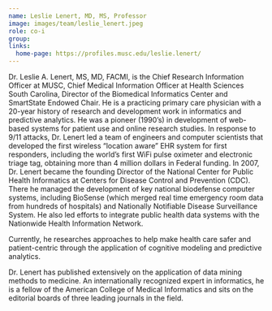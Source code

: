 ```yaml
---
name: Leslie Lenert, MD, MS, Professor
image: images/team/leslie_lenert.jpeg
role: co-i
group: 
links:
  home-page: https://profiles.musc.edu/leslie.lenert/
---
```


Dr. Leslie A. Lenert, MS, MD, FACMI, is the Chief Research Information Officer at MUSC, Chief Medical Information Officer at Health Sciences South Carolina, Director of the Biomedical Informatics Center and SmartState Endowed Chair. He is a practicing primary care physician with a 20-year history of research and development work in informatics and predictive analytics. He was a pioneer (1990’s) in development of web-based systems for patient use and online research studies. In response to 9/11 attacks, Dr. Lenert led a team of engineers and computer scientists that developed the first wireless “location aware” EHR system for first responders, including the world’s first WiFi pulse oximeter and electronic triage tag, obtaining more than 4 million dollars in Federal funding. In 2007, Dr. Lenert became the founding Director of the National Center for Public Health Informatics at Centers for Disease Control and Prevention (CDC). There he managed the development of key national biodefense computer systems, including BioSense (which merged real time emergency room data from hundreds of hospitals) and Nationally Notifiable Disease Surveillance System. He also led efforts to integrate public health data systems with the Nationwide Health Information Network.

Currently, he researches approaches to help make health care safer and patient-centric through the application of cognitive modeling and predictive analytics.

Dr. Lenert has published extensively on the application of data mining methods to medicine. An internationally recognized expert in informatics, he is a fellow of the American College of Medical Informatics and sits on the editorial boards of three leading journals in the field.